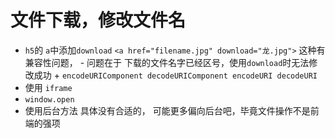 # 文件下载，修改文件名

- `h5`的 `a`中添加`download` `<a href="filename.jpg" download="龙.jpg">` 这种有兼容性问题， - 问题在于 下载的文件名字已经区号，使用`download`时无法修改成功 + `encodeURIComponent decodeURIComponent encodeURI decodeURI`
- 使用 `iframe`
- `window.open`
- 使用后台方法 具体没有合适的， 可能更多偏向后台吧，毕竟文件操作不是前端的强项
